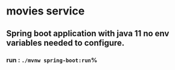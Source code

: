 # movies service
## Spring boot application with java 11 no env variables needed to configure.


### run  : ```./mvnw spring-boot:run```%  
